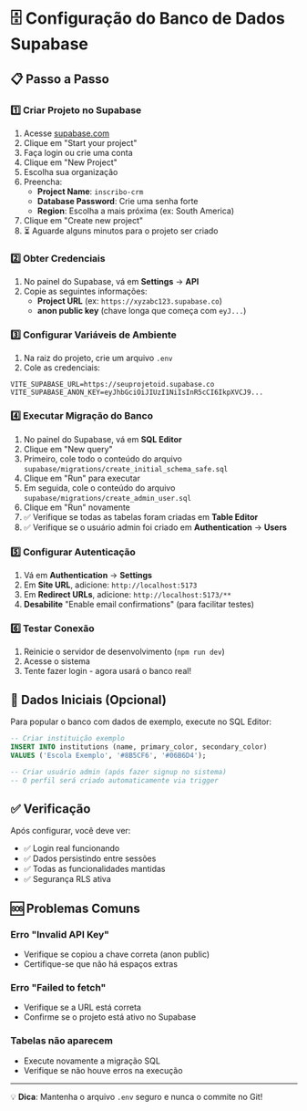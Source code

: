 # 🗄️ Configuração do Banco de Dados Supabase

## 📋 Passo a Passo

### 1️⃣ **Criar Projeto no Supabase**
1. Acesse [supabase.com](https://supabase.com)
2. Clique em "Start your project"
3. Faça login ou crie uma conta
4. Clique em "New Project"
5. Escolha sua organização
6. Preencha:
   - **Project Name**: `inscribo-crm`
   - **Database Password**: Crie uma senha forte
   - **Region**: Escolha a mais próxima (ex: South America)
7. Clique em "Create new project"
8. ⏳ Aguarde alguns minutos para o projeto ser criado

### 2️⃣ **Obter Credenciais**
1. No painel do Supabase, vá em **Settings** → **API**
2. Copie as seguintes informações:
   - **Project URL** (ex: `https://xyzabc123.supabase.co`)
   - **anon public key** (chave longa que começa com `eyJ...`)

### 3️⃣ **Configurar Variáveis de Ambiente**
1. Na raiz do projeto, crie um arquivo `.env`
2. Cole as credenciais:

```env
VITE_SUPABASE_URL=https://seuprojetoid.supabase.co
VITE_SUPABASE_ANON_KEY=eyJhbGciOiJIUzI1NiIsInR5cCI6IkpXVCJ9...
```

### 4️⃣ **Executar Migração do Banco**
1. No painel do Supabase, vá em **SQL Editor**
2. Clique em "New query"
3. Primeiro, cole todo o conteúdo do arquivo `supabase/migrations/create_initial_schema_safe.sql`
4. Clique em "Run" para executar
5. Em seguida, cole o conteúdo do arquivo `supabase/migrations/create_admin_user.sql`
6. Clique em "Run" novamente
7. ✅ Verifique se todas as tabelas foram criadas em **Table Editor**
8. ✅ Verifique se o usuário admin foi criado em **Authentication** → **Users**

### 5️⃣ **Configurar Autenticação**
1. Vá em **Authentication** → **Settings**
2. Em **Site URL**, adicione: `http://localhost:5173`
3. Em **Redirect URLs**, adicione: `http://localhost:5173/**`
4. **Desabilite** "Enable email confirmations" (para facilitar testes)

### 6️⃣ **Testar Conexão**
1. Reinicie o servidor de desenvolvimento (`npm run dev`)
2. Acesse o sistema
3. Tente fazer login - agora usará o banco real!

## 🔧 **Dados Iniciais (Opcional)**

Para popular o banco com dados de exemplo, execute no SQL Editor:

```sql
-- Criar instituição exemplo
INSERT INTO institutions (name, primary_color, secondary_color) 
VALUES ('Escola Exemplo', '#8B5CF6', '#06B6D4');

-- Criar usuário admin (após fazer signup no sistema)
-- O perfil será criado automaticamente via trigger
```

## ✅ **Verificação**

Após configurar, você deve ver:
- ✅ Login real funcionando
- ✅ Dados persistindo entre sessões
- ✅ Todas as funcionalidades mantidas
- ✅ Segurança RLS ativa

## 🆘 **Problemas Comuns**

### Erro "Invalid API Key"
- Verifique se copiou a chave correta (anon public)
- Certifique-se que não há espaços extras

### Erro "Failed to fetch"
- Verifique se a URL está correta
- Confirme se o projeto está ativo no Supabase

### Tabelas não aparecem
- Execute novamente a migração SQL
- Verifique se não houve erros na execução

---

💡 **Dica**: Mantenha o arquivo `.env` seguro e nunca o commite no Git!